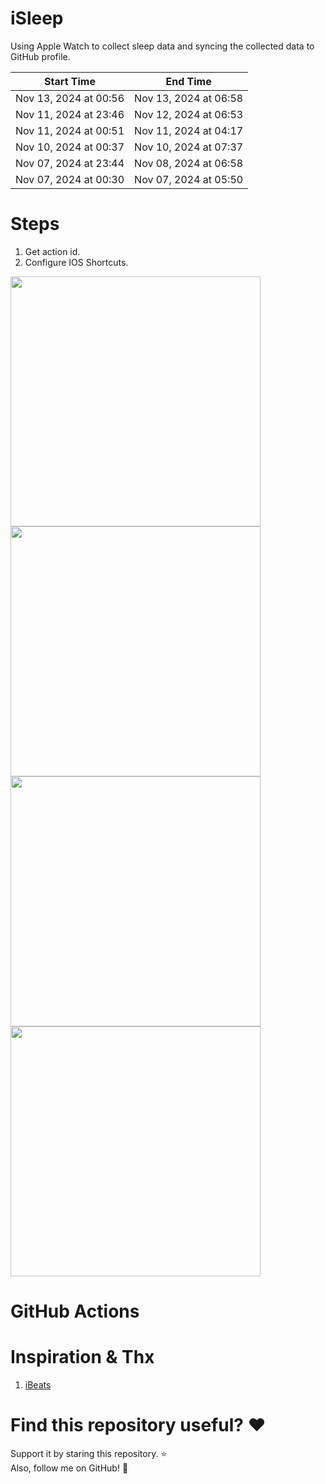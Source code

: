 # iSleep

Using Apple Watch to collect sleep data and syncing the collected data to GitHub profile.

<!--START_SECTION:my_sleep-->
| Start Time | End Time |
| ---- | ---- |
| Nov 13, 2024 at 00:56 | Nov 13, 2024 at 06:58 |
| Nov 11, 2024 at 23:46 | Nov 12, 2024 at 06:53 |
| Nov 11, 2024 at 00:51 | Nov 11, 2024 at 04:17 |
| Nov 10, 2024 at 00:37 | Nov 10, 2024 at 07:37 |
| Nov 07, 2024 at 23:44 | Nov 08, 2024 at 06:58 |
| Nov 07, 2024 at 00:30 | Nov 07, 2024 at 05:50 |

<!--END_SECTION:my_sleep-->

# Steps

1. Get action id.
2. Configure IOS Shortcuts.

<img src="/imgs/img1.png" width="400"/>
<img src="/imgs/img2.png" width="400"/>
<img src="/imgs/img3.png" width="400"/>
<img src="/imgs/img4.png" width="400"/>

# GitHub Actions

# Inspiration & Thx

1. [iBeats](https://github.com/yihong0618/iBeats)

# Find this repository useful? :heart:

Support it by staring this repository. :star: <br>
Also, follow me on GitHub! 🤩
